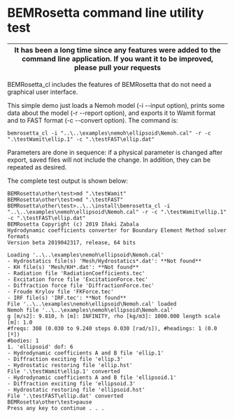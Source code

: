 # BEMRosetta command line utility test

| It has been a long time since any features were added to the command line application. If you want it to be improved, please pull your requests |
| ----------------------------------------------------------------------------------------------------------------------------------------------- |

BEMRosetta_cl includes the features of BEMRosetta that do not need a graphical user interface.

This simple demo just loads a Nemoh model (-i --input option), prints some data about the model (-r --report option), and exports it to Wamit format and to FAST format (-c --convert option). The command is:

```
bemrosetta_cl -i "..\..\examples\nemoh\ellipsoid\Nemoh.cal" -r -c ".\testWamit\ellip.1" -c ".\testFAST\ellip.dat"
```

Parameters are done in sequence: if a physical parameter is changed after export, saved files will not include the change. In addition, they can be repeated as desired.

The complete test output is shown below:

```
BEMRosetta\other\test>md ".\testWamit"
BEMRosetta\other\test>md ".\testFAST"
BEMRosetta\other\test>..\..\install\bemrosetta_cl -i "..\..\examples\nemoh\ellipsoid\Nemoh.cal" -r -c ".\testWamit\ellip.1" -c ".\testFAST\ellip.dat"
BEMRosetta Copyright (c) 2019 Iñaki Zabala
Hydrodynamic coefficients converter for Boundary Element Method solver formats
Version beta 2019042317, release, 64 bits

Loading '..\..\examples\nemoh\ellipsoid\Nemoh.cal'
- Hydrostatics file(s) 'Mesh/Hydrostatics*.dat': **Not found**
- KH file(s) 'Mesh/KH*.dat': **Not found**
- Radiation file 'RadiationCoefficients.tec'
- Excitation force file 'ExcitationForce.tec'
- Diffraction force file 'DiffractionForce.tec'
- Froude Krylov file 'FKForce.tec'
- IRF file(s) 'IRF.tec': **Not found**
File '..\..\examples\nemoh\ellipsoid\Nemoh.cal' loaded
Nemoh file '..\..\examples\nemoh\ellipsoid\Nemoh.cal'
g [m/s2]: 9.810, h [m]: INFINITY, rho [kg/m3]: 1000.000 length scale [m]: 1.0
#freqs: 308 (0.030 to 9.240 steps 0.030 [rad/s]), #headings: 1 (0.0 [º])
#bodies: 1
1. 'ellipsoid' dof: 6
- Hydrodynamic coefficients A and B file 'ellip.1'
- Diffraction exciting file 'ellip.3'
- Hydrostatic restoring file 'ellip.hst'
File '.\testWamit\ellip.1' converted
- Hydrodynamic coefficients A and B file 'ellipsoid.1'
- Diffraction exciting file 'ellipsoid.3'
- Hydrostatic restoring file 'ellipsoid.hst'
File '.\testFAST\ellip.dat' converted
BEMRosetta\other\test>pause
Press any key to continue . . .
```
